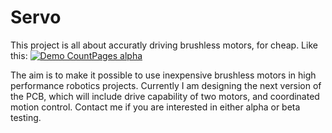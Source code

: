 # Servo
This project is all about accuratly driving brushless motors, for cheap.
Like this:
[![Demo CountPages alpha](https://j.gifs.com/lYx7k6.gif)](https://www.youtube.com/watch?v=WT4E5nb3KtY)

The aim is to make it possible to use inexpensive brushless motors in high performance robotics projects.
Currently I am designing the next version of the PCB, which will include drive capability of two motors, and coordinated motion control. 
Contact me if you are interested in either alpha or beta testing.
